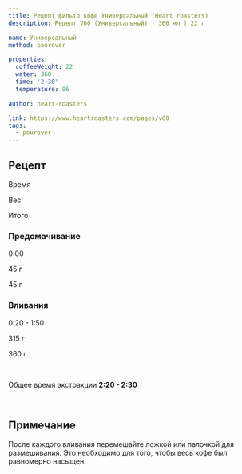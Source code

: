```yaml
---
title: Рецепт фильтр кофе Универсальный (Heart roasters)
description: Рецепт V60 (Универсальный) | 360 мл | 22 г

name: Универсальный
method: pourover

properties:
  coffeeWeight: 22
  water: 360
  time: '2:30'
  temperature: 96

author: heart-roasters

link: https://www.heartroasters.com/pages/v60
tags:
  - pourover
---
```


## Рецепт


<div class="time-line">

Время

Вес

Итого

</div>

### Предсмачивание

<div class="time-line">

0:00

45 г

45 г

</div>


### Вливания

<div class="time-line">

0:20 - 1:50

315 г

360 г

</div>
<br>

Общее время экстракции __2:20 - 2:30__

<br>
<div class="info-note">

## Примечание
После каждого вливания перемешайте ложкой или палочкой для размешивания. Это необходимо для того, чтобы весь кофе был равномерно насыщен.
</div>
